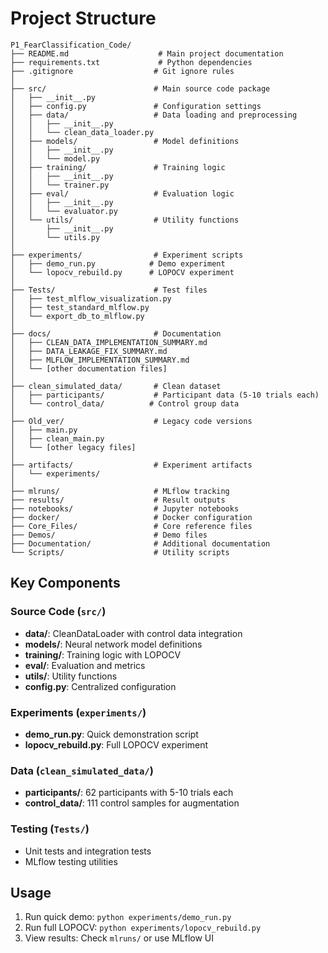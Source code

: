 # Project Structure

```
P1_FearClassification_Code/
├── README.md                    # Main project documentation
├── requirements.txt             # Python dependencies
├── .gitignore                  # Git ignore rules
│
├── src/                        # Main source code package
│   ├── __init__.py
│   ├── config.py               # Configuration settings
│   ├── data/                   # Data loading and preprocessing
│   │   ├── __init__.py
│   │   └── clean_data_loader.py
│   ├── models/                 # Model definitions
│   │   ├── __init__.py
│   │   └── model.py
│   ├── training/               # Training logic
│   │   ├── __init__.py
│   │   └── trainer.py
│   ├── eval/                   # Evaluation logic
│   │   ├── __init__.py
│   │   └── evaluator.py
│   └── utils/                  # Utility functions
│       ├── __init__.py
│       └── utils.py
│
├── experiments/                # Experiment scripts
│   ├── demo_run.py            # Demo experiment
│   └── lopocv_rebuild.py      # LOPOCV experiment
│
├── Tests/                      # Test files
│   ├── test_mlflow_visualization.py
│   ├── test_standard_mlflow.py
│   └── export_db_to_mlflow.py
│
├── docs/                       # Documentation
│   ├── CLEAN_DATA_IMPLEMENTATION_SUMMARY.md
│   ├── DATA_LEAKAGE_FIX_SUMMARY.md
│   ├── MLFLOW_IMPLEMENTATION_SUMMARY.md
│   └── [other documentation files]
│
├── clean_simulated_data/       # Clean dataset
│   ├── participants/           # Participant data (5-10 trials each)
│   └── control_data/          # Control group data
│
├── Old_ver/                    # Legacy code versions
│   ├── main.py
│   ├── clean_main.py
│   └── [other legacy files]
│
├── artifacts/                  # Experiment artifacts
│   └── experiments/
│
├── mlruns/                     # MLflow tracking
├── results/                    # Result outputs
├── notebooks/                  # Jupyter notebooks
├── docker/                     # Docker configuration
├── Core_Files/                 # Core reference files
├── Demos/                      # Demo files
├── Documentation/              # Additional documentation
└── Scripts/                    # Utility scripts
```

## Key Components

### Source Code (`src/`)
- **data/**: CleanDataLoader with control data integration
- **models/**: Neural network model definitions
- **training/**: Training logic with LOPOCV
- **eval/**: Evaluation and metrics
- **utils/**: Utility functions
- **config.py**: Centralized configuration

### Experiments (`experiments/`)
- **demo_run.py**: Quick demonstration script
- **lopocv_rebuild.py**: Full LOPOCV experiment

### Data (`clean_simulated_data/`)
- **participants/**: 62 participants with 5-10 trials each
- **control_data/**: 111 control samples for augmentation

### Testing (`Tests/`)
- Unit tests and integration tests
- MLflow testing utilities

## Usage

1. Run quick demo: `python experiments/demo_run.py`
2. Run full LOPOCV: `python experiments/lopocv_rebuild.py`
3. View results: Check `mlruns/` or use MLflow UI
